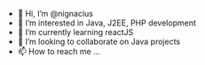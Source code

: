 - 👋 Hi, I’m @nignacius
- 👀 I’m interested in Java, J2EE, PHP development
- 🌱 I’m currently learning reactJS
- 💞️ I’m looking to collaborate on Java projects
- 📫 How to reach me ...

<!---
nignacius/nignacius is a ✨ special ✨ repository because its `README.md` (this file) appears on your GitHub profile.
You can click the Preview link to take a look at your changes.
--->

